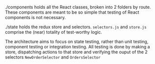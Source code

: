./components holds all the React classes, broken into 2 folders by route. These components are meant to be so simple that testing of React components is not necessary.

./state holds the redux store and selectors. `selectors.js` and `store.js` comprise the (near) totality of test-worthy logic. 

The architecture aims to focus on state testing, rather than unit testing, component testing or integration testing. All testing is done by making a store, dispatching actions to that store and verifying the ouput of the 2 selectors `NewOrderSelector` and `OrdersSelector`